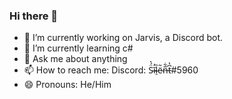 ### Hi there 👋

- 🔭 I’m currently working on Jarvis, a Discord bot.
- 🌱 I’m currently learning c#
- 💬 Ask me about anything
- 📫 How to reach me: Discord: S̴̈́͛ĩ̴̒l̴̠̏ë̴͂n̶̅͋t̵͆̔#5960
- 😄 Pronouns: He/Him

<!--
**SilentUK90/SilentUK90** is a ✨ _special_ ✨ repository because its `README.md` (this file) appears on your GitHub profile.

Here are some ideas to get you started:

- 🔭 I’m currently working on ...
- 🌱 I’m currently learning ...
- 👯 I’m looking to collaborate on ...
- 🤔 I’m looking for help with ...
- 💬 Ask me about ...
- 📫 How to reach me: ...
- 😄 Pronouns: ...
- ⚡ Fun fact: ...
-->
